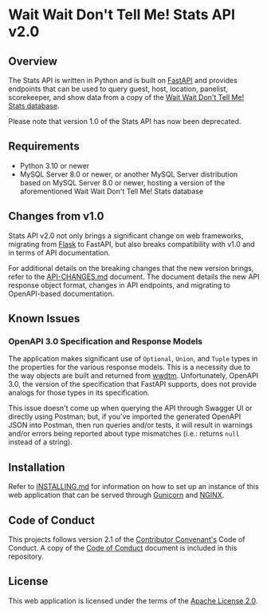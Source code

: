 # Wait Wait Don't Tell Me! Stats API v2.0

## Overview

The Stats API is written in Python and is built on [FastAPI](https://fastapi.tiangolo.com/) and provides endpoints that can be used to query guest, host, location, panelist, scorekeeper, and show data from a copy of the [Wait Wait Don't Tell Me! Stats database](https://github.com/questionlp/wwdtm_database).

Please note that version 1.0 of the Stats API has now been deprecated.

## Requirements

- Python 3.10 or newer
- MySQL Server 8.0 or newer, or another MySQL Server distribution based on MySQL Server 8.0 or newer, hosting a version of the aforementioned Wait Wait Don't Tell Me! Stats database

## Changes from v1.0

Stats API v2.0 not only brings a significant change on web frameworks, migrating from [Flask](https://flask.palletsprojects.com/) to FastAPI, but also breaks compatibility with v1.0 and in terms of API documentation.

For additional details on the breaking changes that the new version brings, refer to the [API-CHANGES.md](API-CHANGES.md) document. The document details the new API response object format, changes in API endpoints, and migrating to OpenAPI-based documentation.

## Known Issues

### OpenAPI 3.0 Specification and Response Models

The application makes significant use of `Optional`, `Union`, and `Tuple` types in the properties for the various response models. This is a necessity due to the way objects are built and returned from [wwdtm](https://github.com/questionlp/wwdtm). Unfortunately, OpenAPI 3.0, the version of the specification that FastAPI supports, does not provide analogs for those types in its specification.

This issue doesn't come up when querying the API through Swagger UI or directly using Postman; but, if you've imported the generated OpenAPI JSON into Postman, then run queries and/or tests, it will result in warnings and/or errors being reported about type mismatches (i.e.: returns `null` instead of a string).

## Installation

Refer to [INSTALLING.md](INSTALLING.md) for information on how to set up an instance of this web application that can be served through [Gunicorn](https://gunicorn.org) and [NGINX](https://nginx.org/).

## Code of Conduct

This projects follows version 2.1 of the [Contributor Convenant's](https://www.contributor-covenant.org/) Code of Conduct. A copy of the [Code of Conduct](CODE_OF_CONDUCT.md) document is included in this repository.

## License

This web application is licensed under the terms of the [Apache License 2.0](http://www.apache.org/licenses/LICENSE-2.0).
